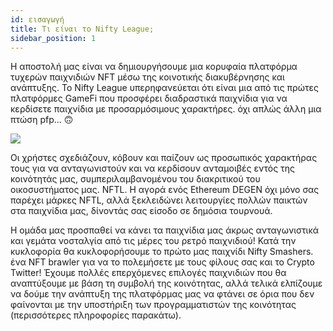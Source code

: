 ```yaml
---
id: εισαγωγή
title: Τι είναι το Nifty League;
sidebar_position: 1
---
```


Η αποστολή μας είναι να δημιουργήσουμε μια κορυφαία πλατφόρμα τυχερών παιχνιδιών NFT μέσω της κοινοτικής διακυβέρνησης και ανάπτυξης. Το Nifty League υπερηφανεύεται ότι είναι μια από τις πρώτες πλατφόρμες GameFi που προσφέρει διαδραστικά παιχνίδια για να κερδίσετε παιχνίδια με προσαρμόσιμους χαρακτήρες. όχι απλώς άλλη μια πτώση pfp... 🙃

![](/img/story.gif)

Οι χρήστες σχεδιάζουν, κόβουν και παίζουν ως προσωπικός χαρακτήρας τους για να ανταγωνιστούν και να κερδίσουν ανταμοιβές εντός της κοινότητάς μας, συμπεριλαμβανομένου του διακριτικού του οικοσυστήματος μας. NFTL. Η αγορά ενός Ethereum DEGEN όχι μόνο σας παρέχει μάρκες NFTL, αλλά ξεκλειδώνει λειτουργίες πολλών παικτών στα παιχνίδια μας, δίνοντάς σας είσοδο σε δημόσια τουρνουά.

Η ομάδα μας προσπαθεί να κάνει τα παιχνίδια μας άκρως ανταγωνιστικά και γεμάτα νοσταλγία από τις μέρες του ρετρό παιχνιδιού! Κατά την κυκλοφορία θα κυκλοφορήσουμε το πρώτο μας παιχνίδι Nifty Smashers. ένα NFT brawler για να το πολεμήσετε με τους φίλους σας και το Crypto Twitter! Έχουμε πολλές επερχόμενες επιλογές παιχνιδιών που θα αναπτύξουμε με βάση τη συμβολή της κοινότητας, αλλά τελικά ελπίζουμε να δούμε την ανάπτυξη της πλατφόρμας μας να φτάνει σε όρια που δεν φαίνονται με την υποστήριξη των προγραμματιστών της κοινότητας (περισσότερες πληροφορίες παρακάτω).
